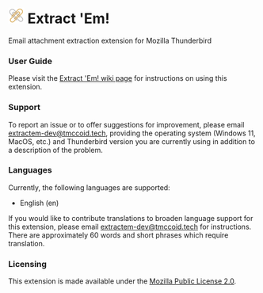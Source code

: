 # ![Extract 'Em! icon](/icons/extractem-32px.png) Extract 'Em!
Email attachment extraction extension for Mozilla Thunderbird

### User Guide
Please visit the [Extract 'Em! wiki page](https://github.com/tmccoid-tech/extract-em/wiki) for instructions on using this extension.

### Support
To report an issue or to offer suggestions for improvement, please email [extractem-dev@tmccoid.tech](mailto:extractem-dev@tmccoid.tech), providing the operating system (Windows 11, MacOS, etc.) and Thunderbird version you are currently using
in addition to a description of the problem.

### Languages
Currently, the following languages are supported:
* English (en)

If you would like to contribute translations to broaden language support for this extension, please email [extractem-dev@tmccoid.tech](mailto:extractem-dev@tmccoid.tech) for instructions. There are approximately 60 words and short phrases which require translation.

### Licensing
This extension is made available under the
[Mozilla Public License 2.0](https://www.mozilla.org/en-US/MPL/2.0/).
